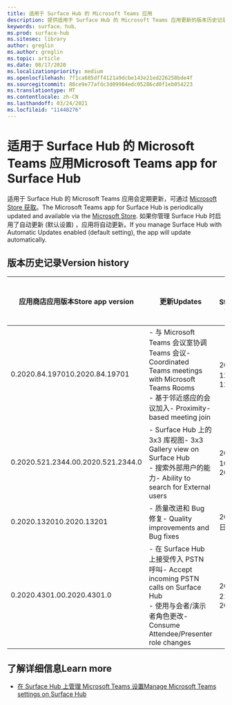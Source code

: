```yaml
---
title: 适用于 Surface Hub 的 Microsoft Teams 应用
description: 提供适用于 Surface Hub 的 Microsoft Teams 应用更新的版本历史记录
keywords: surface、hub、
ms.prod: surface-hub
ms.sitesec: library
author: greglin
ms.author: greglin
ms.topic: article
ms.date: 08/17/2020
ms.localizationpriority: medium
ms.openlocfilehash: 7f1ca685dff4121a9dcbe143e21ed226258bde4f
ms.sourcegitcommit: 88ce9e77afdc3d09984edc05286cd0f1eb054223
ms.translationtype: MT
ms.contentlocale: zh-CN
ms.lasthandoff: 03/24/2021
ms.locfileid: "11448276"
---
```

# <a name="microsoft-teams-app-for-surface-hub"></a><span data-ttu-id="b7a4c-104">适用于 Surface Hub 的 Microsoft Teams 应用</span><span class="sxs-lookup"><span data-stu-id="b7a4c-104">Microsoft Teams app for Surface Hub</span></span> 

<span data-ttu-id="b7a4c-105">适用于 Surface Hub 的 Microsoft Teams 应用会定期更新，可通过 [Microsoft Store 获取](https://www.microsoft.com/store/apps/windows)。</span><span class="sxs-lookup"><span data-stu-id="b7a4c-105">The Microsoft Teams app for Surface Hub is periodically updated and available via the [Microsoft Store](https://www.microsoft.com/store/apps/windows).</span></span> <span data-ttu-id="b7a4c-106">如果你管理 Surface Hub 时启用了自动更新 (默认设置) ，应用将自动更新。</span><span class="sxs-lookup"><span data-stu-id="b7a4c-106">If you manage Surface Hub with Automatic Updates enabled (default setting), the app will update automatically.</span></span>
 

## <a name="version-history"></a><span data-ttu-id="b7a4c-107">版本历史记录</span><span class="sxs-lookup"><span data-stu-id="b7a4c-107">Version history</span></span>
| <span data-ttu-id="b7a4c-108">应用商店应用版本</span><span class="sxs-lookup"><span data-stu-id="b7a4c-108">Store app version</span></span> | <span data-ttu-id="b7a4c-109">更新</span><span class="sxs-lookup"><span data-stu-id="b7a4c-109">Updates</span></span>                                                                                         | <span data-ttu-id="b7a4c-110">发布到 Microsoft Store</span><span class="sxs-lookup"><span data-stu-id="b7a4c-110">Published to Microsoft Store</span></span> |
| --------------------- | --------------------------------------------------------------------------------------------------- | -------------------------------- |
| <span data-ttu-id="b7a4c-111">0.2020.84.19701</span><span class="sxs-lookup"><span data-stu-id="b7a4c-111">0.2020.84.19701</span></span>       | <span data-ttu-id="b7a4c-112">- 与 Microsoft Teams 会议室协调 Teams 会议</span><span class="sxs-lookup"><span data-stu-id="b7a4c-112">- Coordinated Teams meetings with Microsoft Teams Rooms</span></span> <br> <span data-ttu-id="b7a4c-113">- 基于邻近感应的会议加入</span><span class="sxs-lookup"><span data-stu-id="b7a4c-113">- Proximity-based meeting join</span></span>                            | <span data-ttu-id="b7a4c-114">2020 年 8 月 12 日</span><span class="sxs-lookup"><span data-stu-id="b7a4c-114">August 12, 2020</span></span><br>            |
| <span data-ttu-id="b7a4c-115">0.2020.521.2344.0</span><span class="sxs-lookup"><span data-stu-id="b7a4c-115">0.2020.521.2344.0</span></span>     | <span data-ttu-id="b7a4c-116">- Surface Hub 上的 3x3 库视图</span><span class="sxs-lookup"><span data-stu-id="b7a4c-116">- 3x3 Gallery view on Surface Hub</span></span><br><span data-ttu-id="b7a4c-117">- 搜索外部用户的能力</span><span class="sxs-lookup"><span data-stu-id="b7a4c-117">- Ability to search for External users</span></span>                         | <span data-ttu-id="b7a4c-118">2020 年 6 月 10 日</span><span class="sxs-lookup"><span data-stu-id="b7a4c-118">June 10, 2020</span></span><br>            |
| <span data-ttu-id="b7a4c-119">0.2020.13201</span><span class="sxs-lookup"><span data-stu-id="b7a4c-119">0.2020.13201</span></span>          | <span data-ttu-id="b7a4c-120">- 质量改进和 Bug 修复</span><span class="sxs-lookup"><span data-stu-id="b7a4c-120">- Quality improvements and Bug fixes</span></span>                                                                | <span data-ttu-id="b7a4c-121">2020 年 6 月 1 日</span><span class="sxs-lookup"><span data-stu-id="b7a4c-121">June 1, 2020</span></span><br>          |
| <span data-ttu-id="b7a4c-122">0.2020.4301.0</span><span class="sxs-lookup"><span data-stu-id="b7a4c-122">0.2020.4301.0</span></span>         | <span data-ttu-id="b7a4c-123">- 在 Surface Hub 上接受传入 PSTN 呼叫</span><span class="sxs-lookup"><span data-stu-id="b7a4c-123">- Accept incoming PSTN calls on Surface Hub</span></span><br><span data-ttu-id="b7a4c-124">- 使用与会者/演示者角色更改</span><span class="sxs-lookup"><span data-stu-id="b7a4c-124">- Consume Attendee/Presenter role changes</span></span>            | <span data-ttu-id="b7a4c-125">2020 年 5 月 21 日</span><span class="sxs-lookup"><span data-stu-id="b7a4c-125">May 21, 2020</span></span>                     |

## <a name="learn-more"></a><span data-ttu-id="b7a4c-126">了解详细信息</span><span class="sxs-lookup"><span data-stu-id="b7a4c-126">Learn more</span></span>

- [<span data-ttu-id="b7a4c-127">在 Surface Hub 上管理 Microsoft Teams 设置</span><span class="sxs-lookup"><span data-stu-id="b7a4c-127">Manage Microsoft Teams settings on Surface Hub</span></span>](https://docs.microsoft.com/microsoftteams/rooms/surface-hub-manage-config)